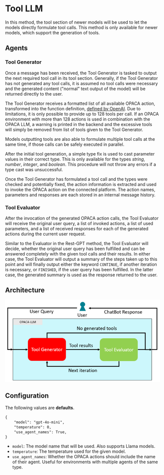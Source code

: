 # Tool LLM

In this method, the tool section of newer models will be used to let the models directly formulate tool calls. This method is only available for newer models, which support the generation of tools.

## Agents

### Tool Generator

Once a message has been received, the Tool Generator is tasked to output the next required tool call in its tool section. Generally, if the Tool Generator has not generated any tool calls, it is assumed no tool calls were necessary and the generated content ("normal" text output of the model) will be returned directly to the user.

The Tool Generator receives a formatted list of all available OPACA action, transformed into the function definition, [defined by OpenAI](https://platform.openai.com/docs/guides/function-calling). Due to limitations, it is only possible to provide up to 128 tools per call. If an OPACA environment with more than 128 actions is used in combination with the OPACA LLM, a warning is printed in the backend and the excessive tools will simply be removed from list of tools given to the Tool Generator.

Models outputting tools are also able to formulate multiple tool calls at the same time, if those calls can be safely executed in parallel.

After the initial tool generation, a simple type fix is used to cast parameter values in their correct type. This is only available for the types _string_, _number_, _integer_, and _boolean_. This procedure will not throw any errors if a type cast was unsuccessful.

Once the Tool Generator has formulated a tool call and the types were checked and potentially fixed, the action information is extracted and used to invoke the OPACA action on the connected platform. The action names, parameters and responses are each stored in an internal message history.

### Tool Evaluator

After the invocation of the generated OPACA action calls, the Tool Evaluator will receive the original user query, a list of invoked actions, a list of used parameters, and a list of received responses for each of the generated actions during the current user request.

Similar to the Evaluator in the Rest-GPT method, the Tool Evaluator will decide, whether the original user query has been fulfilled and can be answered completely with the given tool calls and their results. In either case, the Tool Evaluator will output a summary of the steps taken up to this point and will finally output either the keyword `CONTINUE`, if another iteration is necessary, or `FINISHED`, if the user query has been fulfilled. In the latter case, the generated summary is used as the response returned to the user.

## Architecture

![Tool LLM Architecture](../img/tool-llm-architecture.png)

## Configuration

The following values are **defaults**.

```
{
    "model": "gpt-4o-mini",
    "temperature": 0,
    "use_agent_names": True,
}
```

- `model`: The model name that will be used. Also supports Llama models.
- `temperature`: The temperature used for the given model.
- `use_agent_names`: Whether the OPACA actions should include the name of their agent. Useful for environments with multiple agents of the same type.
